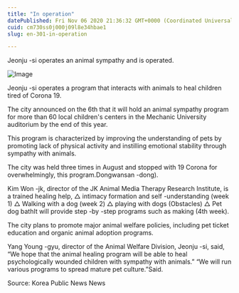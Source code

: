 ```yaml
---
title: "In operation"
datePublished: Fri Nov 06 2020 21:36:32 GMT+0000 (Coordinated Universal Time)
cuid: cm730ss0j000j09l8e34hbae1
slug: en-301-in-operation

---
```



Jeonju -si operates an animal sympathy and is operated.

![Image](https://cdn.hashnode.com/res/hashnode/image/upload/v1739431825159/5cec7eeb-69b7-4823-b279-d0a8c167bb23.jpeg)

Jeonju -si operates a program that interacts with animals to heal children tired of Corona 19.

The city announced on the 6th that it will hold an animal sympathy program for more than 60 local children's centers in the Mechanic University auditorium by the end of this year.

This program is characterized by improving the understanding of pets by promoting lack of physical activity and instilling emotional stability through sympathy with animals.

The city was held three times in August and stopped with 19 Corona for overwhelmingly, this program.Dongwansan -dong).

Kim Won -jk, director of the JK Animal Media Therapy Research Institute, is a trained healing help, △ intimacy formation and self -understanding (week 1) △ Walking with a dog (week 2) △ playing with dogs (Obstacles) △ Pet dog bathIt will provide step -by -step programs such as making (4th week).

The city plans to promote major animal welfare policies, including pet ticket education and organic animal adoption programs.

Yang Young -gyu, director of the Animal Welfare Division, Jeonju -si, said, “We hope that the animal healing program will be able to heal psychologically wounded children with sympathy with animals.” “We will run various programs to spread mature pet culture.”Said.

Source: Korea Public News News